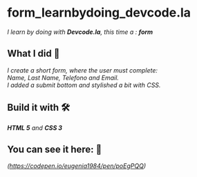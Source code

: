 # form_learnbydoing_devcode.la
_I learn by doing with **Devcode.la**, this time a : **form**_ 

## What I did 🚀
_I create a short form, where the user must complete: <br/>
Name, Last Name, Telefono and Email. <br/>
I added a submit bottom and stylished a bit with CSS._

## Build it with 🛠️
_**HTML 5** and **CSS 3**_

## You can see it here: 🎁
_(https://codepen.io/eugenia1984/pen/poEgPQQ)_
